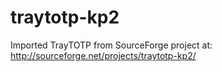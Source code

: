traytotp-kp2
============

Imported TrayTOTP from SourceForge project at: http://sourceforge.net/projects/traytotp-kp2/
